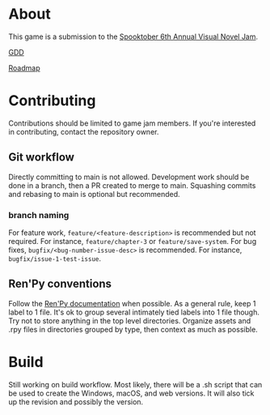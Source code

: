 # About
This game is a submission to the [Spooktober 6th Annual Visual Novel Jam](https://itch.io/jam/spooktober-2024).

[GDD](GDD.md)

[Roadmap](ROADMAP.md)

# Contributing
Contributions should be limited to game jam members. If you're interested in contributing, contact the repository owner.

## Git workflow
Directly committing to main is not allowed. Development work should be done in a branch, then a PR created to merge to main. Squashing commits and rebasing to main is optional but recommended.

### branch naming
For feature work, `feature/<feature-description>` is recommended but not required. For instance, `feature/chapter-3` or `feature/save-system`.
For bug fixes, `bugfix/<bug-number-issue-desc>` is recommended. For instance, `bugfix/issue-1-test-issue`.

## Ren'Py conventions
Follow the [Ren'Py documentation](https://www.renpy.org/doc/html/#) when possible.
As a general rule, keep 1 label to 1 file. It's ok to group several intimately tied labels into 1 file though.
Try not to store anything in the top level directories. Organize assets and .rpy files in directories grouped by type, then context as much as possible.

# Build
Still working on build workflow. Most likely, there will be a .sh script that can be used to create the Windows, macOS, and web versions. It will also tick up the revision and possibly the version.